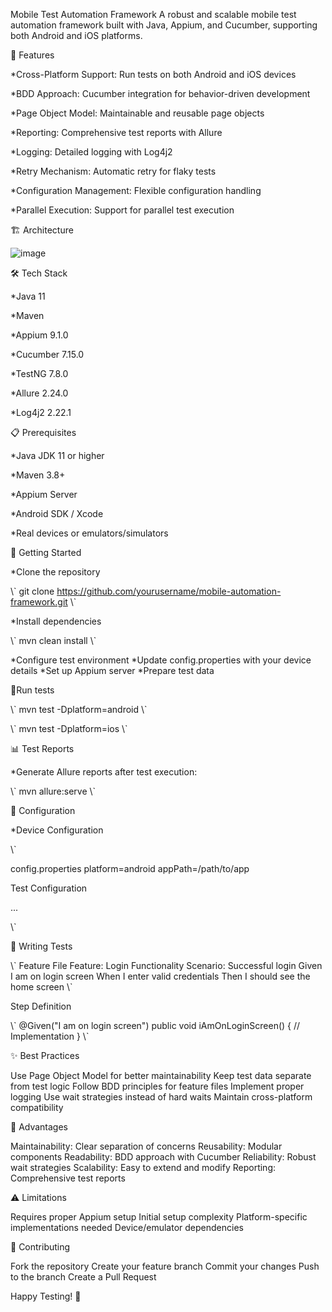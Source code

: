 Mobile Test Automation Framework
A robust and scalable mobile test automation framework built with Java, Appium, and Cucumber, supporting both Android and iOS platforms.

🚀 Features

*Cross-Platform Support: Run tests on both Android and iOS devices

*BDD Approach: Cucumber integration for behavior-driven development

*Page Object Model: Maintainable and reusable page objects

*Reporting: Comprehensive test reports with Allure

*Logging: Detailed logging with Log4j2

*Retry Mechanism: Automatic retry for flaky tests

*Configuration Management: Flexible configuration handling

*Parallel Execution: Support for parallel test execution


🏗️ Architecture

![image](https://github.com/user-attachments/assets/bcb0d71f-6208-4381-ba7c-29161fa5c4ea)


🛠️ Tech Stack

*Java 11

*Maven

*Appium 9.1.0

*Cucumber 7.15.0

*TestNG 7.8.0

*Allure 2.24.0

*Log4j2 2.22.1

📋 Prerequisites

*Java JDK 11 or higher

*Maven 3.8+

*Appium Server

*Android SDK / Xcode

*Real devices or emulators/simulators

🚀 Getting Started

*Clone the repository

\\\`
git clone https://github.com/yourusername/mobile-automation-framework.git
\\\`

*Install dependencies

\\\`
mvn clean install
\\\`

*Configure test environment
*Update config.properties with your device details
*Set up Appium server
*Prepare test data

🏃Run tests

\\\`
mvn test -Dplatform=android
\\\`

\\\`
mvn test -Dplatform=ios
\\\`


📊 Test Reports

*Generate Allure reports after test execution:

\\\`
mvn allure:serve
\\\`

🔧 Configuration

*Device Configuration

\\\`

config.properties
platform=android
appPath=/path/to/app

Test Configuration
<!-- testng.xml -->
<suite name="Test Suite">
    <test name="Android Tests">
        <parameter name="platform" value="android"/>
        ...
    </test>
</suite>

\\\`

📝 Writing Tests

\\\`
Feature File
Feature: Login Functionality
  Scenario: Successful login
    Given I am on login screen
    When I enter valid credentials
    Then I should see the home screen
\\\`

Step Definition

\\\`
@Given("I am on login screen")
public void iAmOnLoginScreen() {
    // Implementation
}
\\\`

✨ Best Practices

Use Page Object Model for better maintainability
Keep test data separate from test logic
Follow BDD principles for feature files
Implement proper logging
Use wait strategies instead of hard waits
Maintain cross-platform compatibility

🎯 Advantages

Maintainability: Clear separation of concerns
Reusability: Modular components
Readability: BDD approach with Cucumber
Reliability: Robust wait strategies
Scalability: Easy to extend and modify
Reporting: Comprehensive test reports

⚠️ Limitations

Requires proper Appium setup
Initial setup complexity
Platform-specific implementations needed
Device/emulator dependencies

🤝 Contributing

Fork the repository
Create your feature branch
Commit your changes
Push to the branch
Create a Pull Request

Happy Testing! 🚀
